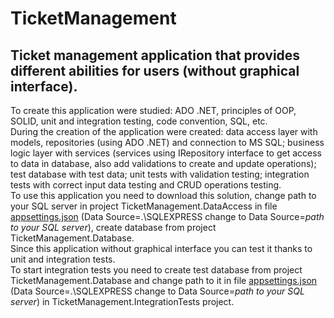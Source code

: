 
# TicketManagement
## Ticket management application that provides different abilities for users (without graphical interface).
To create this application were studied: ADO .NET, principles of OOP, SOLID, unit and integration testing, code convention, SQL, etc.  
During the creation of the application were created: data access layer with models, repositories (using ADO .NET) and connection to MS SQL; business logic layer with services (services using IRepository interface to get access to data in database, also add validations to create and update operations); test database with test data; unit tests with validation testing; integration tests with correct input data testing and CRUD operations testing.  
To use this application you need to download this solution, change path to your SQL server in project TicketManagement.DataAccess in file [appsettings.json](https://github.com/EPAM-Gomel-NET-Lab/IlyaRebikau/blob/develop/src/TicketManagement.DataAccess/appsettings.json "Database config") (Data Source=.\\SQLEXPRESS change to Data Source=*path to your SQL server*), create database from project TicketManagement.Database.  
Since this application without graphical interface you can test it thanks to unit and integration tests.  
To start integration tests you need to create test database from project TicketManagement.Database and change path to it in file [appsettings.json](https://github.com/EPAM-Gomel-NET-Lab/IlyaRebikau/blob/develop/src/TicketManagement.DataAccess/appsettings.json "Test database config") (Data Source=.\\SQLEXPRESS change to Data Source=*path to your SQL server*) in TicketManagement.IntegrationTests project.  
